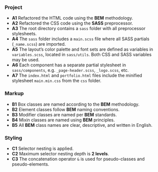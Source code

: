 ### Project

- **A1** Refactored the HTML code using the **BEM** methodology.
- **A2** Refactored the CSS code using the **SASS** preprocessor.
- **A3** The root directory contains a `sass` folder with all preprocessor stylesheets.
- **A4** The `sass` folder includes a `main.scss` file where all SASS partials (`_name.scss`) are imported.
- **A5** The layout’s color palette and font sets are defined as variables in `variables.scss`, located in `sass/utils`. Both CSS and SASS variables may be used.
- **A6** Each component has a separate partial stylesheet in `sass/components`, e.g. `_page-header.scss`, `_logo.scss`, etc.
- **A7** The `index.html` and `portfolio.html` files include the minified stylesheet `main.min.css` from the `css` folder.

### Markup

- **B1** Box classes are named according to the **BEM** methodology.
- **B2** Element classes follow **BEM** naming conventions.
- **B3** Modifier classes are named per **BEM** standards.
- **B4** Mixin classes are named using **BEM** principles.
- **B5** All **BEM** class names are clear, descriptive, and written in English.

### Styling

- **C1** Selector nesting is applied.
- **C2** Maximum selector nesting depth is **2 levels**.
- **C3** The concatenation operator `&` is used for pseudo-classes and pseudo-elements.
